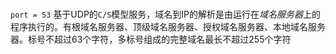 ### 

`port = 53` 基于UDP的`C/S`模型服务，域名到IP的解析是由运行在*域名服务器*上的程序执行的。有根域名服务器、顶级域名服务器、授权域名服务器、本地域名服务器。标号不超过63个字符，多标号组成的完整域名最长不超过255个字符


